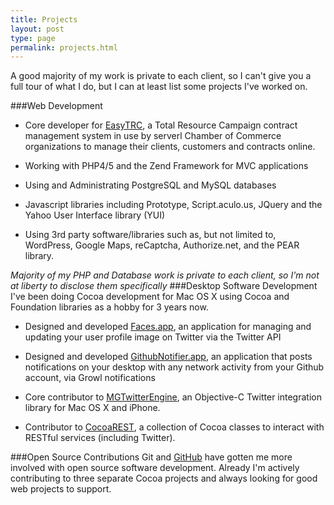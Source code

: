 ```yaml
---
title: Projects
layout: post
type: page
permalink: projects.html
---
```


A good majority of my work is private to each client, so I can't give you a full tour of what I do, but I can at least list some projects I've worked on.

###Web Development
- Core developer for [EasyTRC][5], a Total Resource Campaign contract management system in use by serverl Chamber of Commerce organizations to manage their clients, customers and contracts online.

- Working with PHP4/5 and the Zend Framework for MVC applications

- Using and Administrating PostgreSQL and MySQL databases

- Javascript libraries including Prototype, Script.aculo.us, JQuery and the Yahoo User Interface library (YUI)

- Using 3rd party software/libraries such as, but not limited to, WordPress, Google Maps, reCaptcha, Authorize.net, and the PEAR library.

*Majority of my PHP and Database work is private to each client, so I'm not at liberty to disclose them specifically*
###Desktop Software Development
I've been doing Cocoa development for Mac OS X using Cocoa and Foundation libraries as a hobby for 3 years now.

- Designed and developed [Faces.app][1], an application for managing and updating your user profile image on Twitter via the Twitter API

- Designed and developed [GithubNotifier.app][2], an application that posts notifications on your desktop with any network activity from your Github account, via Growl notifications

- Core contributor to [MGTwitterEngine][3], an Objective-C Twitter integration library for Mac OS X and iPhone.

- Contributor to [CocoaREST][4], a collection of Cocoa classes to interact with RESTful services (including Twitter).

###Open Source Contributions
Git and [GitHub][6] have gotten me more involved with open source software development. Already I'm actively contributing to three separate Cocoa projects and always looking for good web projects to support.

[1]: /faces-app.html
[2]: /github-notifier.html
[3]: http://github.com/ctshryock/MGTwitterEngine
[4]: http://github.com/ctshryock/CocoaREST
[5]: http://easytrc.com
[6]: http://github.com